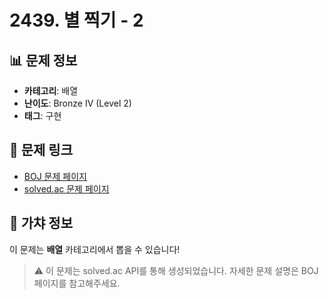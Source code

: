 # 2439. 별 찍기 - 2

## 📊 문제 정보
- **카테고리**: 배열
- **난이도**: Bronze IV (Level 2)
- **태그**: 구현

## 🔗 문제 링크
- [BOJ 문제 페이지](https://www.acmicpc.net/problem/2439)
- [solved.ac 문제 페이지](https://solved.ac/problems/2439)

## 🎯 가챠 정보
이 문제는 **배열** 카테고리에서 뽑을 수 있습니다!

> ⚠️ 이 문제는 solved.ac API를 통해 생성되었습니다. 
> 자세한 문제 설명은 BOJ 페이지를 참고해주세요.
